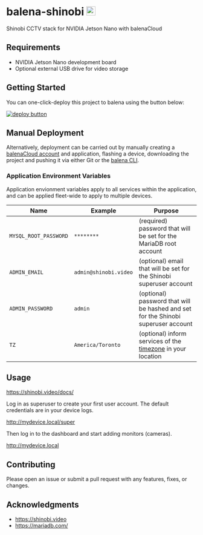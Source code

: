 # balena-shinobi <img src="https://raw.githubusercontent.com/balena-io-playground/shinobi/main/logo.png" alt="Shinobi CCTV" height="24"/>

Shinobi CCTV stack for NVIDIA Jetson Nano with balenaCloud

## Requirements

- NVIDIA Jetson Nano development board
- Optional external USB drive for video storage

## Getting Started

You can one-click-deploy this project to balena using the button below:

[![deploy button](https://balena.io/deploy.png)](https://dashboard.balena-cloud.com/deploy?repoUrl=https://github.com/balena-io-playground/shinobi&defaultDeviceType=jetson-nano)

## Manual Deployment

Alternatively, deployment can be carried out by manually creating a [balenaCloud account](https://dashboard.balena-cloud.com) and application, flashing a device, downloading the project and pushing it via either Git or the [balena CLI](https://github.com/balena-io/balena-cli).

### Application Environment Variables

Application envionment variables apply to all services within the application, and can be applied fleet-wide to apply to multiple devices.

|Name|Example|Purpose|
|---|---|---|
|`MYSQL_ROOT_PASSWORD`|`********`|(required) password that will be set for the MariaDB root account|
|`ADMIN_EMAIL`|`admin@shinobi.video`|(optional) email that will be set for the Shinobi superuser account|
|`ADMIN_PASSWORD`|`admin`|(optional) password that will be hashed and set for the Shinobi superuser account|
|`TZ`|`America/Toronto`|(optional) inform services of the [timezone](https://en.wikipedia.org/wiki/List_of_tz_database_time_zones) in your location|

## Usage

<https://shinobi.video/docs/>

Log in as superuser to create your first user account. The default credentials are in your device logs.

<http://mydevice.local/super>

Then log in to the dashboard and start adding monitors (cameras).

<http://mydevice.local>

## Contributing

Please open an issue or submit a pull request with any features, fixes, or changes.

## Acknowledgments

- <https://shinobi.video>
- <https://mariadb.com/>
